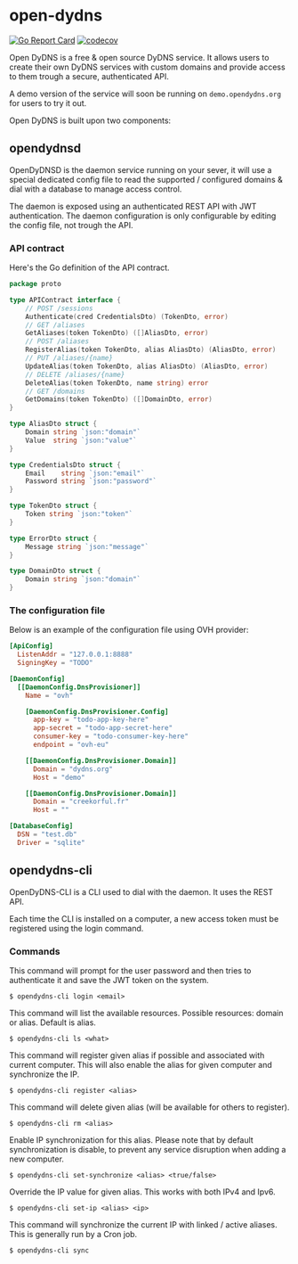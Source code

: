 # open-dydns

[![Go Report Card](https://goreportcard.com/badge/github.com/creekorful/open-dydns)](https://goreportcard.com/report/github.com/creekorful/open-dydns)
[![codecov](https://codecov.io/gh/creekorful/open-dydns/branch/master/graph/badge.svg)](https://codecov.io/gh/creekorful/open-dydns)

Open DyDNS is a free & open source DyDNS service.
It allows users to create their own DyDNS services with custom domains and provide access
to them trough a secure, authenticated API.

A demo version of the service will soon be running on `demo.opendydns.org` for users to try it out. 

Open DyDNS is built upon two components:

## opendydnsd

OpenDyDNSD is the daemon service running on your sever, it will use a special dedicated config file
to read the supported / configured domains & dial with a database to manage access control.

The daemon is exposed using an authenticated REST API with JWT authentication.
The daemon configuration is only configurable by editing the config file, not trough the API.

### API contract

Here's the Go definition of the API contract.

```go
package proto

type APIContract interface {
	// POST /sessions
	Authenticate(cred CredentialsDto) (TokenDto, error)
	// GET /aliases
	GetAliases(token TokenDto) ([]AliasDto, error)
	// POST /aliases
	RegisterAlias(token TokenDto, alias AliasDto) (AliasDto, error)
	// PUT /aliases/{name}
	UpdateAlias(token TokenDto, alias AliasDto) (AliasDto, error)
	// DELETE /aliases/{name}
	DeleteAlias(token TokenDto, name string) error
	// GET /domains
	GetDomains(token TokenDto) ([]DomainDto, error)
}

type AliasDto struct {
	Domain string `json:"domain"`
	Value  string `json:"value"`
}

type CredentialsDto struct {
	Email    string `json:"email"`
	Password string `json:"password"`
}

type TokenDto struct {
	Token string `json:"token"`
}

type ErrorDto struct {
	Message string `json:"message"`
}

type DomainDto struct {
	Domain string `json:"domain"`
}
```

### The configuration file

Below is an example of the configuration file using OVH provider:

```toml
[ApiConfig]
  ListenAddr = "127.0.0.1:8888"
  SigningKey = "TODO"

[DaemonConfig]
  [[DaemonConfig.DnsProvisioner]]
    Name = "ovh"

    [DaemonConfig.DnsProvisioner.Config]
      app-key = "todo-app-key-here"
      app-secret = "todo-app-secret-here"
      consumer-key = "todo-consumer-key-here"
      endpoint = "ovh-eu"

    [[DaemonConfig.DnsProvisioner.Domain]]
      Domain = "dydns.org"
      Host = "demo"

    [[DaemonConfig.DnsProvisioner.Domain]]
      Domain = "creekorful.fr"
      Host = ""

[DatabaseConfig]
  DSN = "test.db"
  Driver = "sqlite"
```

## opendydns-cli

OpenDyDNS-CLI is a CLI used to dial with the daemon. It uses the REST API.

Each time the CLI is installed on a computer, a new access token must be registered using the login command.

### Commands

This command will prompt for the user password and then tries to authenticate it and save the JWT token
on the system.

```
$ opendydns-cli login <email>
```

This command will list the available resources.
Possible resources: domain or alias. Default is alias.

```
$ opendydns-cli ls <what>
```

This command will register given alias if possible and associated with current computer.
This will also enable the alias for given computer and synchronize the IP.

```
$ opendydns-cli register <alias>
```

This command will delete given alias (will be available for others to register).

```
$ opendydns-cli rm <alias>
```

Enable IP synchronization for this alias.
Please note that by default synchronization is disable, to prevent any service disruption when adding a new computer.

```
$ opendydns-cli set-synchronize <alias> <true/false>
```

Override the IP value for given alias. This works with both IPv4 and Ipv6.

```
$ opendydns-cli set-ip <alias> <ip>
```

This command will synchronize the current IP with linked / active aliases.
This is generally run by a Cron job.

```
$ opendydns-cli sync
```